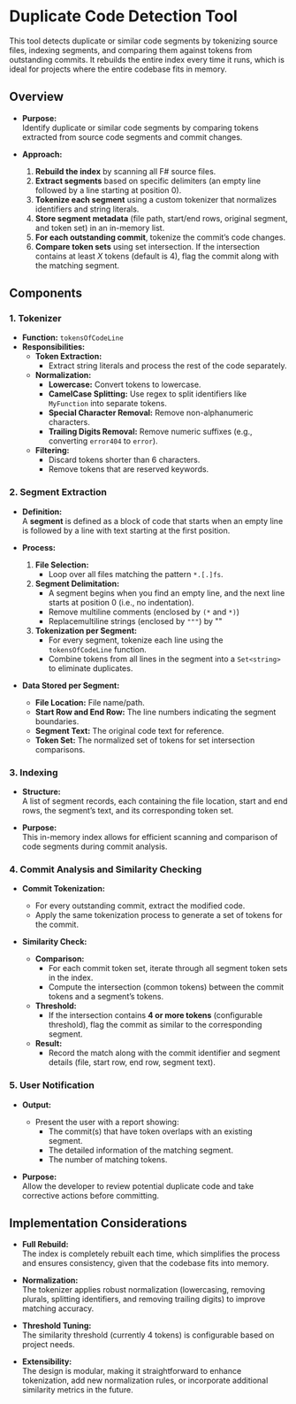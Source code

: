 # Duplicate Code Detection Tool

This tool detects duplicate or similar code segments by tokenizing source files, indexing segments, and comparing them against tokens from outstanding commits. It rebuilds the entire index every time it runs, which is ideal for projects where the entire codebase fits in memory.

## Overview

- **Purpose:**  
  Identify duplicate or similar code segments by comparing tokens extracted from source code segments and commit changes.

- **Approach:**  
  1. **Rebuild the index** by scanning all F\# source files.
  2. **Extract segments** based on specific delimiters (an empty line followed by a line starting at position 0).
  3. **Tokenize each segment** using a custom tokenizer that normalizes identifiers and string literals.
  4. **Store segment metadata** (file path, start/end rows, original segment, and token set) in an in-memory list.
  5. **For each outstanding commit**, tokenize the commit’s code changes.
  6. **Compare token sets** using set intersection. If the intersection contains at least _X_ tokens (default is 4), flag the commit along with the matching segment.

## Components

### 1. Tokenizer

- **Function:** `tokensOfCodeLine`
- **Responsibilities:**
  - **Token Extraction:**  
    - Extract string literals and process the rest of the code separately.
  - **Normalization:**  
    - **Lowercase:** Convert tokens to lowercase.
    - **CamelCase Splitting:** Use regex to split identifiers like `MyFunction` into separate tokens.
    - **Special Character Removal:** Remove non-alphanumeric characters.
    - **Trailing Digits Removal:** Remove numeric suffixes (e.g., converting `error404` to `error`).
  - **Filtering:**  
    - Discard tokens shorter than 6 characters.
    - Remove tokens that are reserved keywords.
  
### 2. Segment Extraction

- **Definition:**  
  A **segment** is defined as a block of code that starts when an empty line is followed by a line with text starting at the first position.

- **Process:**
  1. **File Selection:**  
     - Loop over all files matching the pattern `*.[.]fs`.
  2. **Segment Delimitation:**  
     - A segment begins when you find an empty line, and the next line starts at position 0 (i.e., no indentation).
     - Remove multiline comments (enclosed by `(*` and `*)`) 
     - Replacemultiline strings (enclosed by `"""`) by ""
  3. **Tokenization per Segment:**  
     - For every segment, tokenize each line using the `tokensOfCodeLine` function.
     - Combine tokens from all lines in the segment into a `Set<string>` to eliminate duplicates.

- **Data Stored per Segment:**
  - **File Location:** File name/path.
  - **Start Row and End Row:** The line numbers indicating the segment boundaries.
  - **Segment Text:** The original code text for reference.
  - **Token Set:** The normalized set of tokens for set intersection comparisons.

### 3. Indexing

- **Structure:**  
  A list of segment records, each containing the file location, start and end rows, the segment’s text, and its corresponding token set.

- **Purpose:**  
  This in-memory index allows for efficient scanning and comparison of code segments during commit analysis.

### 4. Commit Analysis and Similarity Checking

- **Commit Tokenization:**
  - For every outstanding commit, extract the modified code.
  - Apply the same tokenization process to generate a set of tokens for the commit.

- **Similarity Check:**
  - **Comparison:**  
    - For each commit token set, iterate through all segment token sets in the index.
    - Compute the intersection (common tokens) between the commit tokens and a segment’s tokens.
  - **Threshold:**  
    - If the intersection contains **4 or more tokens** (configurable threshold), flag the commit as similar to the corresponding segment.
  - **Result:**  
    - Record the match along with the commit identifier and segment details (file, start row, end row, segment text).

### 5. User Notification

- **Output:**  
  - Present the user with a report showing:
    - The commit(s) that have token overlaps with an existing segment.
    - The detailed information of the matching segment.
    - The number of matching tokens.
  
- **Purpose:**  
  Allow the developer to review potential duplicate code and take corrective actions before committing.

## Implementation Considerations

- **Full Rebuild:**  
  The index is completely rebuilt each time, which simplifies the process and ensures consistency, given that the codebase fits into memory.

- **Normalization:**  
  The tokenizer applies robust normalization (lowercasing, removing plurals, splitting identifiers, and removing trailing digits) to improve matching accuracy.

- **Threshold Tuning:**  
  The similarity threshold (currently 4 tokens) is configurable based on project needs.

- **Extensibility:**  
  The design is modular, making it straightforward to enhance tokenization, add new normalization rules, or incorporate additional similarity metrics in the future.

